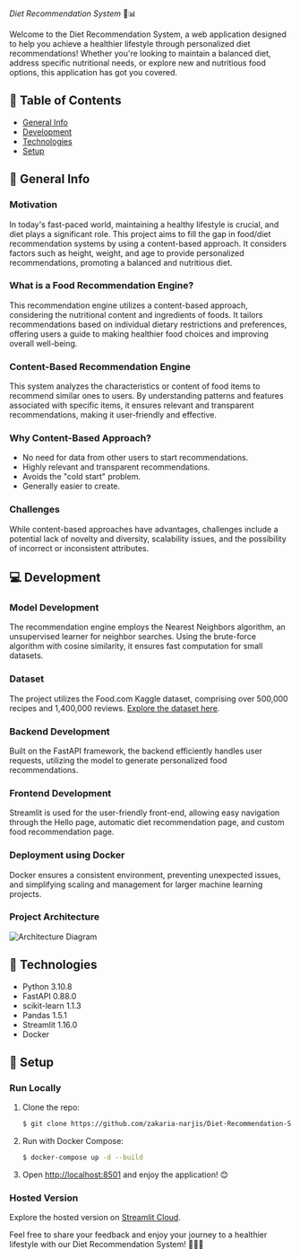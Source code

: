 *Diet Recommendation System* 🥗📊

Welcome to the Diet Recommendation System, a web application designed to help you achieve a healthier lifestyle through personalized diet recommendations! Whether you're looking to maintain a balanced diet, address specific nutritional needs, or explore new and nutritious food options, this application has got you covered.

## :bookmark_tabs: Table of Contents
* [General Info](#general-info)
* [Development](#development)
* [Technologies](#technologies)
* [Setup](#setup)

## :scroll: General Info
### Motivation
In today's fast-paced world, maintaining a healthy lifestyle is crucial, and diet plays a significant role. This project aims to fill the gap in food/diet recommendation systems by using a content-based approach. It considers factors such as height, weight, and age to provide personalized recommendations, promoting a balanced and nutritious diet.

### What is a Food Recommendation Engine?
This recommendation engine utilizes a content-based approach, considering the nutritional content and ingredients of foods. It tailors recommendations based on individual dietary restrictions and preferences, offering users a guide to making healthier food choices and improving overall well-being.

### Content-Based Recommendation Engine
This system analyzes the characteristics or content of food items to recommend similar ones to users. By understanding patterns and features associated with specific items, it ensures relevant and transparent recommendations, making it user-friendly and effective.

### Why Content-Based Approach?
- No need for data from other users to start recommendations.
- Highly relevant and transparent recommendations.
- Avoids the "cold start" problem.
- Generally easier to create.

### Challenges
While content-based approaches have advantages, challenges include a potential lack of novelty and diversity, scalability issues, and the possibility of incorrect or inconsistent attributes.

## :computer: Development
### Model Development
The recommendation engine employs the Nearest Neighbors algorithm, an unsupervised learner for neighbor searches. Using the brute-force algorithm with cosine similarity, it ensures fast computation for small datasets.

### Dataset
The project utilizes the Food.com Kaggle dataset, comprising over 500,000 recipes and 1,400,000 reviews. [Explore the dataset here](https://www.kaggle.com/datasets/irkaal/foodcom-recipes-and-reviews?select=recipes.csv).

### Backend Development
Built on the FastAPI framework, the backend efficiently handles user requests, utilizing the model to generate personalized food recommendations.

### Frontend Development
Streamlit is used for the user-friendly front-end, allowing easy navigation through the Hello page, automatic diet recommendation page, and custom food recommendation page.

### Deployment using Docker
Docker ensures a consistent environment, preventing unexpected issues, and simplifying scaling and management for larger machine learning projects.

### Project Architecture
![Architecture Diagram](Assets/Architecture_diagram.png)

## :rocket: Technologies
- Python 3.10.8
- FastAPI 0.88.0
- scikit-learn 1.1.3
- Pandas 1.5.1
- Streamlit 1.16.0
- Docker

## :whale: Setup

### Run Locally
1. Clone the repo:
   ```bash
   $ git clone https://github.com/zakaria-narjis/Diet-Recommendation-System
   ```

2. Run with Docker Compose:
   ```bash
   $ docker-compose up -d --build
   ```

3. Open [http://localhost:8501](http://localhost:8501) and enjoy the application! 😊

### Hosted Version
Explore the hosted version on [Streamlit Cloud](https://diet-recommendation-system.streamlit.app/).

Feel free to share your feedback and enjoy your journey to a healthier lifestyle with our Diet Recommendation System! 🌱🏋️‍♀️
